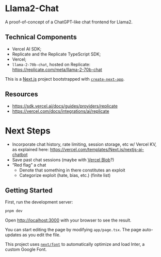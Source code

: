 # Llama2-Chat

A proof-of-concept of a ChatGPT-like chat frontend for Llama2.

## Technical Components

- Vercel AI SDK;
- Replicate and the Replicate TypeScript SDK;
- Vercel;
- `llama-2-70b-chat`, hosted on Replicate: https://replicate.com/meta/llama-2-70b-chat

This is a [Next.js](https://nextjs.org/) project bootstrapped with [`create-next-app`](https://github.com/vercel/next.js/tree/canary/packages/create-next-app).

## Resources

- https://sdk.vercel.ai/docs/guides/providers/replicate
- https://vercel.com/docs/integrations/ai/replicate

# Next Steps

- Incorporate chat history, rate limiting, session storage, etc w/ Vercel KV, as explained here: https://vercel.com/templates/Next.js/nextjs-ai-chatbot
- Save past chat sessions (maybe with [Vercel Blob](https://vercel.com/docs/storage/vercel-blob/server-upload)?)
- “Red flag” a chat
    - Denote that something in there constitutes an exploit
    - Categorize exploit (hate, bias, etc.) (finite list)

## Getting Started

First, run the development server:

```bash
pnpm dev
```

Open [http://localhost:3000](http://localhost:3000) with your browser to see the result.

You can start editing the page by modifying `app/page.tsx`. The page auto-updates as you edit the file.

This project uses [`next/font`](https://nextjs.org/docs/basic-features/font-optimization) to automatically optimize and load Inter, a custom Google Font.